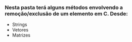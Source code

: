 ### Nesta pasta terá alguns métodos envolvendo a remoção/exclusão de um elemento em C. Desde:

* Strings
* Vetores
* Matrizes
